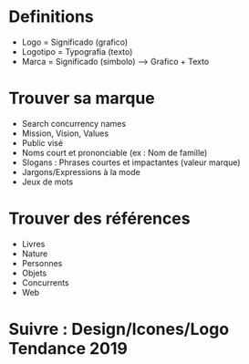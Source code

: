# Definitions
- Logo = Significado (grafico)
- Logotipo = Typografia (texto)
- Marca = Significado (simbolo) --> Grafico + Texto

# Trouver sa marque
- Search concurrency names
- Mission, Vision, Values
- Public visé
- Noms court et prononciable (ex : Nom de famille)
- Slogans : Phrases courtes et impactantes (valeur marque)
- Jargons/Expressions à la mode
- Jeux de mots

# Trouver des références
- Livres
- Nature 
- Personnes
- Objets
- Concurrents
- Web

# Suivre : Design/Icones/Logo Tendance 2019
